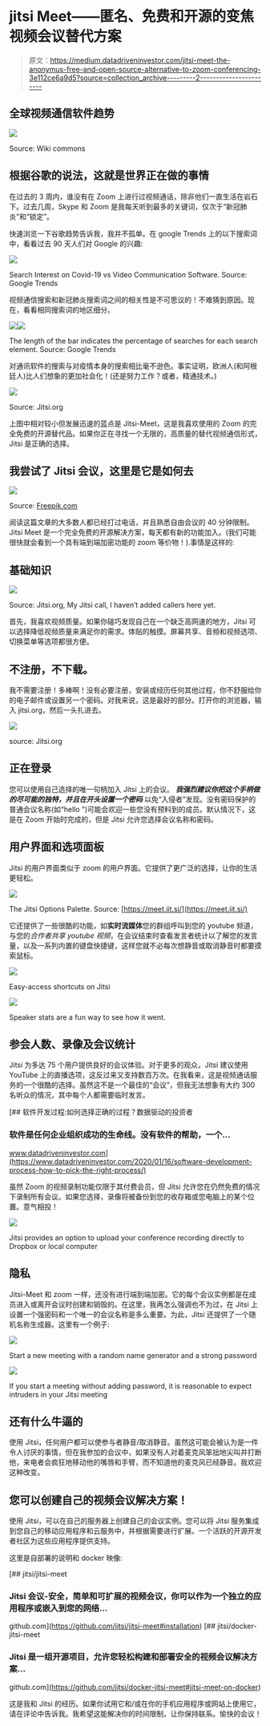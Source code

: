 # jitsi Meet——匿名、免费和开源的变焦视频会议替代方案

> 原文：<https://medium.datadriveninvestor.com/jitsi-meet-the-anonymus-free-and-open-source-alternative-to-zoom-conferencing-3e112ce6a9d5?source=collection_archive---------2----------------------->

## 全球视频通信软件趋势

![](img/5cdd99a86f723ce3b8bec5f84209435a.png)

Source: Wiki commons

## 根据谷歌的说法，这就是世界正在做的事情

在过去的 3 周内，谁没有在 Zoom 上进行过视频通话，除非他们一直生活在岩石下。过去几周，Skype 和 Zoom 是我每天听到最多的关键词，仅次于“新冠肺炎”和“锁定”。

快速浏览一下谷歌趋势告诉我，我并不孤单。在 google Trends 上的以下搜索词中，看看过去 90 天人们对 Google 的兴趣:

![](img/1be3ce0be4ce02c9a0771f7b4d916cc6.png)

Search Interest on Covid-19 vs Video Communication Software. Source: Google Trends

视频通信搜索和新冠肺炎搜索词之间的相关性是不可思议的！不难猜到原因。现在，看看相同搜索词的地区细分。

![](img/18442119e00f6347dd37c3e5405416f0.png)![](img/645329555ff481a71cbb01086ecee7b2.png)

The length of the bar indicates the percentage of searches for each search element. Source: Google Trends

对通讯软件的搜索与对疫情本身的搜索相比毫不逊色。事实证明，欧洲人(和阿根廷人)比人们想象的更加社会化！(还是努力工作？或者，精通技术。)

![](img/8249c4c00baee807e6f6cfd145b9e9ec.png)

Source: Jitsi.org

上图中相对较小但发展迅速的蓝点是 Jitsi-Meet，这是我喜欢使用的 Zoom 的完全免费的开源替代品。如果你正在寻找一个无限的，高质量的替代视频通信形式，Jitsi 是正确的选择。

## 我尝试了 Jitsi 会议，这里是它是如何去

![](img/fe29b5fb9d4726bf380c138bfb1c0c2b.png)

Source: [Freepik.com](https://www.freepik.com/premium-photo/word-with-dice-white-background-open-source_4533479.htm#page=1&query=open%20source&position=1)

阅读这篇文章的大多数人都已经打过电话，并且熟悉自由会议的 40 分钟限制。Jitsi Meet 是一个完全免费的开源解决方案，每天都有新的功能加入。(我们可能很快就会看到一个具有端到端加密功能的 zoom 等价物！).事情是这样的:

## 基础知识

![](img/fbe28f404161e7d43f5dc01826d50933.png)

Source: Jitsi.org, My Jitsi call, I haven’t added callers here yet.

首先，我喜欢视频质量。如果你碰巧发现自己在一个缺乏高网速的地方，Jitsi 可以选择降低视频质量来满足你的需求。体贴的触摸。屏幕共享、音频和视频选项、切换菜单等选项都很方便。

## **不注册，不下载。**

我不需要注册！多棒啊！没有必要注册，安装或经历任何其他过程，你不舒服给你的电子邮件或设置另一个密码。对我来说，这是最好的部分。打开你的浏览器，输入 jitsi.org，然后一头扎进去。

![](img/aba483eafea45821192aab03da6359c1.png)

source: Jitsi.org

## 正在登录

您可以使用自己选择的唯一句柄加入 Jitsi 上的会议。 ***我强烈建议你把这个手柄做的尽可能的独特，并且在开头设置一个密码*** 以免“入侵者”发现。没有密码保护的普通会议名称(如“hello ”)可能会欢迎一些您没有预料到的成员。默认情况下，这是在 Zoom 开始时完成的，但是 Jitsi 允许您选择会议名称和密码。

## 用户界面和选项面板

Jitsi 的用户界面类似于 zoom 的用户界面。它提供了更广泛的选择，让你的生活更轻松。

![](img/be6f4e88e60f39b53cb07a4e8055614e.png)

The Jitsi Options Palette. Source: [https://meet.jit.si/](https://meet.jit.si/)

它还提供了一些很酷的功能，如**实时流媒体**您的群组呼叫到您的 youtube 频道，与您的*合作者共享 youtube 视频*，在会议结束时查看发言者统计以了解您的发言量，以及一系列内置的键盘快捷键，这样您就不必每次想静音或取消静音时都要摸索鼠标。

![](img/bb273ec60a510957b33845be5a0a64f5.png)

Easy-access shortcuts on Jitsi

![](img/71ce388642d8a3d71636b3d0d519f9aa.png)

Speaker stats are a fun way to see how it went.

## **参会人数、录像及会议统计**

Jitsi 为多达 75 个用户提供良好的会议体验。对于更多的观众，Jitsi 建议使用 YouTube 上的直播选项，这反过来又支持数百万次。在我看来，这是视频通话服务的一个很酷的选择。虽然这不是一个最佳的“会议”，但我无法想象有大约 300 名听众的情况，其中每个人都需要临时发言。

[](https://www.datadriveninvestor.com/2020/01/16/software-development-process-how-to-pick-the-right-process/) [## 软件开发过程:如何选择正确的过程？数据驱动的投资者

### 软件是任何企业组织成功的生命线。没有软件的帮助，一个…

www.datadriveninvestor.com](https://www.datadriveninvestor.com/2020/01/16/software-development-process-how-to-pick-the-right-process/) 

虽然 Zoom 的视频录制功能仅限于其付费会员，但 Jitsi 允许您在仍然免费的情况下录制所有会议。如果您选择，录像将被备份到您的收存箱或您电脑上的某个位置。意气相投！

![](img/23f27a63d56c731dd4d2995d7a1eab64.png)

Jitsi provides an option to upload your conference recording directly to Dropbox or local computer

## **隐私**

Jitsi-Meet 和 zoom 一样，还没有进行端到端加密。它的每个会议实例都是在成员进入或离开会议时创建和销毁的。在这里，我再怎么强调也不为过，在 Jitsi 上设置一个强密码和一个唯一的会议名称是多么重要。为此，Jitsi 还提供了一个随机名称生成器。这里有一个例子:

![](img/382bf47181a7a4c26d4f72820c72f0c2.png)

Start a new meeting with a random name generator and a strong password

![](img/5ac9dc085643adb44e39cf850a618b1a.png)

If you start a meeting without adding password, it is reasonable to expect intruders in your Jitsi meeting

## **还有什么牛逼的**

使用 Jitsi，任何用户都可以使参与者静音/取消静音。虽然这可能会被认为是一件令人讨厌的事情，但在我参加的会议中，如果没有人对着麦克风笨拙地尖叫并打断他，来电者会疯狂地移动他的嘴唇和手臂，而不知道他的麦克风已经静音。我欢迎这种改变。

## **您可以创建自己的视频会议解决方案！**

使用 Jitsi，可以在自己的服务器上创建自己的会议实例。您可以将 Jitsi 服务集成到您自己的移动应用程序和云服务中，并根据需要进行扩展。一个活跃的开源开发者社区为这些应用程序提供支持。

这里是自部署的说明和 docker 映像:

[](https://github.com/jitsi/jitsi-meet#installation) [## jitsi/jitsi-meet

### Jitsi 会议-安全，简单和可扩展的视频会议，你可以作为一个独立的应用程序或嵌入到您的网络…

github.com](https://github.com/jitsi/jitsi-meet#installation) [](https://github.com/jitsi/docker-jitsi-meet#jitsi-meet-on-docker) [## jitsi/docker-jitsi-meet

### Jitsi 是一组开源项目，允许您轻松构建和部署安全的视频会议解决方案…

github.com](https://github.com/jitsi/docker-jitsi-meet#jitsi-meet-on-docker) 

这是我和 Jitsi 的经历。如果你试用它和/或在你的手机应用程序或网站上使用它，请在评论中告诉我。我希望这能解决你的时间限制，让你保持联系。愉快的会议！